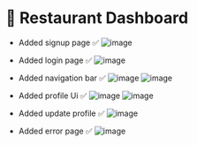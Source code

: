 # 🍔 Restaurant Dashboard

- Added signup page ✅
  ![image](https://github.com/mohamed-rawash/resturant-admin-vue-app/assets/81307786/f194ab53-4f13-43b5-896c-e01ed583da10)

- Added login page ✅
  ![image](https://github.com/mohamed-rawash/resturant-admin-vue-app/assets/81307786/1e0cc506-cc63-4c21-9690-bc4b30ea16c4)

- Added navigation bar ✅
  ![image](https://github.com/mohamed-rawash/resturant-admin-vue-app/assets/81307786/0f3c056b-1b34-4adf-b96d-2c1b451c336d)
  ![image](https://github.com/mohamed-rawash/resturant-admin-vue-app/assets/81307786/7acad9eb-b179-4acc-8c9c-f04715e553c2)

- Added profile Ui ✅
  ![image](https://github.com/mohamed-rawash/resturant-admin-vue-app/assets/81307786/a1d4ed74-c746-4a87-ba31-23d0e729b7c3)
  ![image](https://github.com/mohamed-rawash/resturant-admin-vue-app/assets/81307786/924e0b49-e817-43ee-b073-0fe8baeb34c5)

- Added update profile ✅
  ![image](https://github.com/mohamed-rawash/resturant-admin-vue-app/assets/81307786/9c2156a8-96ad-4658-924a-79c385b3ea6c)

- Added error page ✅
  ![image](https://github.com/mohamed-rawash/resturant-admin-vue-app/assets/81307786/136ba8c7-2f22-4838-8f29-4afe101fea80)





